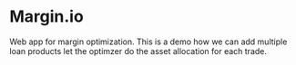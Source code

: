 # Margin.io
Web app for margin optimization. 
This is a demo how we can add multiple loan products let the optimzer do the asset allocation for each trade.
